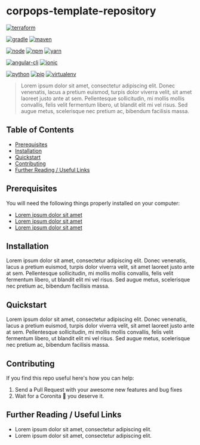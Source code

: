 # corpops-template-repository

[![terraform](https://img.shields.io/badge/terraform-v0.12.X-5C4EE5.svg)](https://www.terraform.io)

[![gradle](https://img.shields.io/badge/gradle-v5.5.X-yellow.svg)](https://gradle.org/install/)
[![maven](https://img.shields.io/badge/maven-v3.6.X-red.svg)](https://maven.apache.org/)

[![node](https://img.shields.io/badge/node-v11.3.X-yellow.svg)](https://nodejs.org)
[![npm](https://img.shields.io/badge/npm-v6.6.X-red.svg)](https://www.npmjs.com/)
[![yarn](https://img.shields.io/badge/yarn-v1.6.X-red.svg)](https://www.yarn.com/)

[![angular-cli](https://img.shields.io/badge/angular.cli-v7.1.X-blue.svg)](https://cli.angular.io/)
[![ionic](https://img.shields.io/badge/ionic.cli-v5.2.X-blue.svg)](https://ionicframework.com)


[![python](https://img.shields.io/badge/python-v3.7.X-green.svg)](https://www.python.org/)
[![pip](https://img.shields.io/badge/pip-v10.0.X-yellow.svg)](https://pypi.org/project/pip/)
[![virtualenv](https://img.shields.io/badge/virtualenv-v15.1.X-red.svg)](https://virtualenv.pypa.io/en/stable/)

> Lorem ipsum dolor sit amet, consectetur adipiscing elit. Donec venenatis, lacus a pretium euismod, turpis dolor viverra velit, sit amet laoreet justo ante at sem. Pellentesque sollicitudin, mi mollis mollis convallis, felis velit fermentum libero, ut blandit elit mi vel risus. Sed augue metus, scelerisque nec pretium ac, bibendum facilisis massa.

## Table of Contents

- [Prerequisites](#prerequisites)
- [Installation](#installation)
- [Quickstart](#quickstart)
- [Contributing](#contributing)
- [Further Reading / Useful Links](#further-reading--useful-links)

## Prerequisites

You will need the following things properly installed on your computer:

* [Lorem ipsum dolor sit amet](http://lorem-ipsum-dolor-sit-amet)
* [Lorem ipsum dolor sit amet](http://lorem-ipsum-dolor-sit-amet)
* [Lorem ipsum dolor sit amet](http://lorem-ipsum-dolor-sit-amet)

## Installation

Lorem ipsum dolor sit amet, consectetur adipiscing elit. Donec venenatis, lacus a pretium euismod, turpis dolor viverra velit, sit amet laoreet justo ante at sem. Pellentesque sollicitudin, mi mollis mollis convallis, felis velit fermentum libero, ut blandit elit mi vel risus. Sed augue metus, scelerisque nec pretium ac, bibendum facilisis massa.

## Quickstart

Lorem ipsum dolor sit amet, consectetur adipiscing elit. Donec venenatis, lacus a pretium euismod, turpis dolor viverra velit, sit amet laoreet justo ante at sem. Pellentesque sollicitudin, mi mollis mollis convallis, felis velit fermentum libero, ut blandit elit mi vel risus. Sed augue metus, scelerisque nec pretium ac, bibendum facilisis massa.

## Contributing

If you find this repo useful here's how you can help:

1. Send a Pull Request with your awesome new features and bug fixes
2. Wait for a Coronita :beer: you deserve it.

## Further Reading / Useful Links

* Lorem ipsum dolor sit amet, consectetur adipiscing elit.
* Lorem ipsum dolor sit amet, consectetur adipiscing elit.
